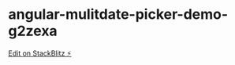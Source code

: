 # angular-mulitdate-picker-demo-g2zexa

[Edit on StackBlitz ⚡️](https://stackblitz.com/edit/angular-mulitdate-picker-demo-g2zexa)